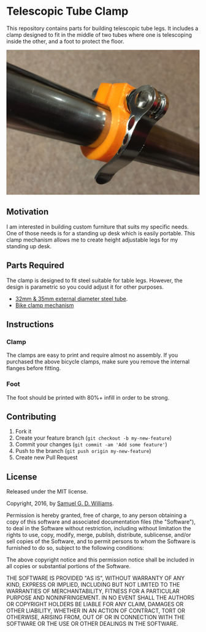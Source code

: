 # Telescopic Tube Clamp

This repository contains parts for building telescopic tube legs. It includes a clamp designed to fit in the middle of two tubes where one is telescoping inside the other, and a foot to protect the floor.

![Clamp on tube](photos/IMG_7522.JPG)

## Motivation

I am interested in building custom furniture that suits my specific needs. One of those needs is for a standing up desk which is easily portable. This clamp mechanism allows me to create height adjustable legs for my standing up desk.

## Parts Required

The clamp is designed to fit steel suitable for table legs. However, the design is parametric so you could adjust it for other purposes.

- [32mm & 35mm external diameter steel tube](https://www.industrialtube.co.nz/products/carbon-steel-tubing).
- [Bike clamp mechanism](http://www.aliexpress.com/item/Outdoor-Bicycle-Aluminium-Alloy-Quick-Release-Bike-Seat-Post-Clamp-Seatpost-Skewer-Bolt-Mountain-Bike-Seat/32505480822.html)

## Instructions

### Clamp

The clamps are easy to print and require almost no assembly. If you purchased the above bicycle clamps, make sure you remove the internal flanges before fitting.

### Foot

The foot should be printed with 80%+ infill in order to be strong.

## Contributing

1. Fork it
2. Create your feature branch (`git checkout -b my-new-feature`)
3. Commit your changes (`git commit -am 'Add some feature'`)
4. Push to the branch (`git push origin my-new-feature`)
5. Create new Pull Request

## License

Released under the MIT license.

Copyright, 2016, by [Samuel G. D. Williams](http://www.codeotaku.com/samuel-williams).

Permission is hereby granted, free of charge, to any person obtaining a copy
of this software and associated documentation files (the "Software"), to deal
in the Software without restriction, including without limitation the rights
to use, copy, modify, merge, publish, distribute, sublicense, and/or sell
copies of the Software, and to permit persons to whom the Software is
furnished to do so, subject to the following conditions:

The above copyright notice and this permission notice shall be included in
all copies or substantial portions of the Software.

THE SOFTWARE IS PROVIDED "AS IS", WITHOUT WARRANTY OF ANY KIND, EXPRESS OR
IMPLIED, INCLUDING BUT NOT LIMITED TO THE WARRANTIES OF MERCHANTABILITY,
FITNESS FOR A PARTICULAR PURPOSE AND NONINFRINGEMENT. IN NO EVENT SHALL THE
AUTHORS OR COPYRIGHT HOLDERS BE LIABLE FOR ANY CLAIM, DAMAGES OR OTHER
LIABILITY, WHETHER IN AN ACTION OF CONTRACT, TORT OR OTHERWISE, ARISING FROM,
OUT OF OR IN CONNECTION WITH THE SOFTWARE OR THE USE OR OTHER DEALINGS IN
THE SOFTWARE.
